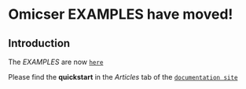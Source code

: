# Omicser EXAMPLES have moved!

## Introduction
The _EXAMPLES_ are now [`here`](../../examples)

Please find the **quickstart** in the _Articles_ tab of the [`documentation site`](https://ndcn.github.io/omicser/#installation-and-usage-for-curators)
